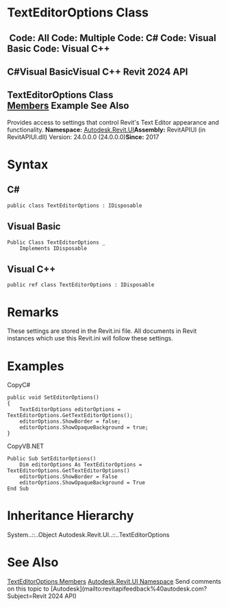 # TextEditorOptions Class

﻿
 Code: All Code: Multiple Code: C# Code: Visual Basic Code: Visual C++   
---  
C#Visual BasicVisual C++
Revit 2024 API  
---  
TextEditorOptions Class  
[Members](28a200ea-957b-39e5-e3d1-0a35bae6ead8.md "TextEditorOptions Members") Example See Also  
---  
Provides access to settings that control Revit's Text Editor appearance and functionality. 
**Namespace:** [Autodesk.Revit.UI](e86fd90a-8957-02a6-da7f-ced248966e3e.md "Autodesk.Revit.UI Namespace")**Assembly:** RevitAPIUI (in RevitAPIUI.dll) Version: 24.0.0.0 (24.0.0.0)**Since:** 2017 
# Syntax
C#  
---  
```text
public class TextEditorOptions : IDisposable
```
  
Visual Basic  
---  
```text
Public Class TextEditorOptions _
	Implements IDisposable
```
  
Visual C++  
---  
```text
public ref class TextEditorOptions : IDisposable
```
  
# Remarks
These settings are stored in the Revit.ini file. All documents in Revit instances which use this Revit.ini will follow these settings. 
# Examples
CopyC#
```text
public void SetEditorOptions()
{
    TextEditorOptions editorOptions = TextEditorOptions.GetTextEditorOptions();
    editorOptions.ShowBorder = false;
    editorOptions.ShowOpaqueBackground = true;
}
```

CopyVB.NET
```text
Public Sub SetEditorOptions()
    Dim editorOptions As TextEditorOptions = TextEditorOptions.GetTextEditorOptions()
    editorOptions.ShowBorder = False
    editorOptions.ShowOpaqueBackground = True
End Sub
```

# Inheritance Hierarchy
System..::..Object Autodesk.Revit.UI..::..TextEditorOptions
# See Also
[TextEditorOptions Members](28a200ea-957b-39e5-e3d1-0a35bae6ead8.md "TextEditorOptions Members")
[Autodesk.Revit.UI Namespace](e86fd90a-8957-02a6-da7f-ced248966e3e.md "Autodesk.Revit.UI Namespace")
Send comments on this topic to [Autodesk](mailto:revitapifeedback%40autodesk.com?Subject=Revit 2024 API)